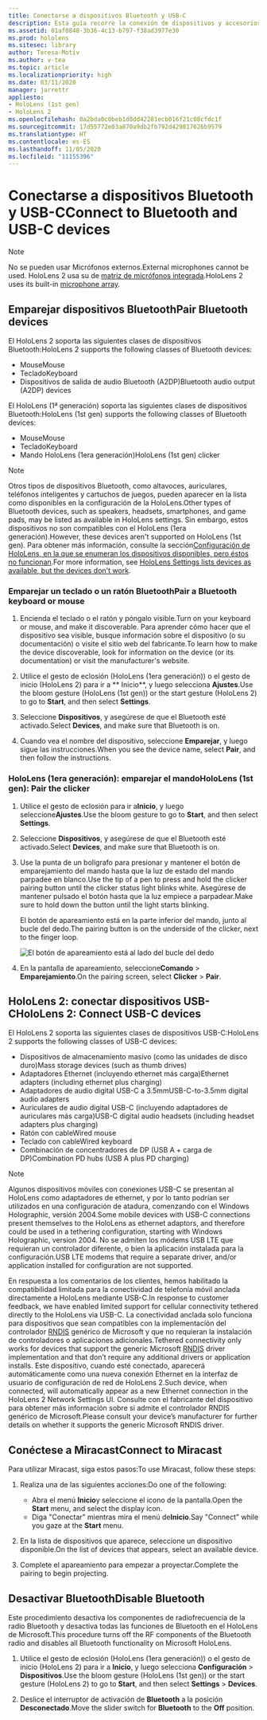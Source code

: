 ```yaml
---
title: Conectarse a dispositivos Bluetooth y USB-C
description: Esta guía recorre la conexión de dispositivos y accesorios Bluetooth y USB-C.
ms.assetid: 01af0848-3b36-4c13-b797-f38ad3977e30
ms.prod: hololens
ms.sitesec: library
author: Teresa-Motiv
ms.author: v-tea
ms.topic: article
ms.localizationpriority: high
ms.date: 03/11/2020
manager: jarrettr
appliesto:
- HoloLens (1st gen)
- HoloLens 2
ms.openlocfilehash: 0a2bda0c0beb1d8dd42281ecb016f21c08cfdc1f
ms.sourcegitcommit: 17d55772e03a870a9db2fb792d429817626b9579
ms.translationtype: HT
ms.contentlocale: es-ES
ms.lasthandoff: 11/05/2020
ms.locfileid: "11155396"
---
```

# <span data-ttu-id="152eb-103">Conectarse a dispositivos Bluetooth y USB-C</span><span class="sxs-lookup"><span data-stu-id="152eb-103">Connect to Bluetooth and USB-C devices</span></span>

> [!NOTE]
> <span data-ttu-id="152eb-104">No se pueden usar Micrófonos externos.</span><span class="sxs-lookup"><span data-stu-id="152eb-104">External microphones cannot be used.</span></span> <span data-ttu-id="152eb-105">HoloLens 2 usa su de [matriz de micrófonos integrada](hololens2-hardware.md#audio-and-speech).</span><span class="sxs-lookup"><span data-stu-id="152eb-105">HoloLens 2 uses its built-in [microphone array](hololens2-hardware.md#audio-and-speech).</span></span>

## <span data-ttu-id="152eb-106">Emparejar dispositivos Bluetooth</span><span class="sxs-lookup"><span data-stu-id="152eb-106">Pair Bluetooth devices</span></span>

<span data-ttu-id="152eb-107">El HoloLens 2 soporta las siguientes clases de dispositivos Bluetooth:</span><span class="sxs-lookup"><span data-stu-id="152eb-107">HoloLens 2 supports the following classes of Bluetooth devices:</span></span>

- <span data-ttu-id="152eb-108">Mouse</span><span class="sxs-lookup"><span data-stu-id="152eb-108">Mouse</span></span>
- <span data-ttu-id="152eb-109">Teclado</span><span class="sxs-lookup"><span data-stu-id="152eb-109">Keyboard</span></span>
- <span data-ttu-id="152eb-110">Dispositivos de salida de audio Bluetooth (A2DP)</span><span class="sxs-lookup"><span data-stu-id="152eb-110">Bluetooth audio output (A2DP) devices</span></span>

<span data-ttu-id="152eb-111">El HoloLens (1ª generación) soporta las siguientes clases de dispositivos Bluetooth:</span><span class="sxs-lookup"><span data-stu-id="152eb-111">HoloLens (1st gen) supports the following classes of Bluetooth devices:</span></span>

- <span data-ttu-id="152eb-112">Mouse</span><span class="sxs-lookup"><span data-stu-id="152eb-112">Mouse</span></span>
- <span data-ttu-id="152eb-113">Teclado</span><span class="sxs-lookup"><span data-stu-id="152eb-113">Keyboard</span></span>
- <span data-ttu-id="152eb-114">Mando HoloLens (1era generación)</span><span class="sxs-lookup"><span data-stu-id="152eb-114">HoloLens (1st gen) clicker</span></span>

> [!NOTE]
> <span data-ttu-id="152eb-115">Otros tipos de dispositivos Bluetooth, como altavoces, auriculares, teléfonos inteligentes y cartuchos de juegos, pueden aparecer en la lista como disponibles en la configuración de la HoloLens.</span><span class="sxs-lookup"><span data-stu-id="152eb-115">Other types of Bluetooth devices, such as speakers, headsets, smartphones, and game pads, may be listed as available in HoloLens settings.</span></span> <span data-ttu-id="152eb-116">Sin embargo, estos dispositivos no son compatibles con el HoloLens (1era generación).</span><span class="sxs-lookup"><span data-stu-id="152eb-116">However, these devices aren't supported on HoloLens (1st gen).</span></span> <span data-ttu-id="152eb-117">Para obtener más información, consulte la sección[Configuración de HoloLens, en la que se enumeran los dispositivos disponibles, pero éstos no funcionan](hololens-FAQ.md#hololens-settings-lists-devices-as-available-but-the-devices-dont-work).</span><span class="sxs-lookup"><span data-stu-id="152eb-117">For more information, see [HoloLens Settings lists devices as available, but the devices don't work](hololens-FAQ.md#hololens-settings-lists-devices-as-available-but-the-devices-dont-work).</span></span>

### <span data-ttu-id="152eb-118">Emparejar un teclado o un ratón Bluetooth</span><span class="sxs-lookup"><span data-stu-id="152eb-118">Pair a Bluetooth keyboard or mouse</span></span>

1. <span data-ttu-id="152eb-119">Encienda el teclado o el ratón y póngalo visible.</span><span class="sxs-lookup"><span data-stu-id="152eb-119">Turn on your keyboard or mouse, and make it discoverable.</span></span> <span data-ttu-id="152eb-120">Para aprender cómo hacer que el dispositivo sea visible, busque información sobre el dispositivo (o su documentación) o visite el sitio web del fabricante.</span><span class="sxs-lookup"><span data-stu-id="152eb-120">To learn how to make the device discoverable, look for information on the device (or its documentation) or visit the manufacturer's website.</span></span>

1. <span data-ttu-id="152eb-121">Utilice el gesto de eclosión (HoloLens (1era generación)) o el gesto de inicio (HoloLens 2) para ir a \*\* Inicio\*\*, y luego selecciona **Ajustes**.</span><span class="sxs-lookup"><span data-stu-id="152eb-121">Use the bloom gesture (HoloLens (1st gen)) or the start gesture (HoloLens 2) to go to **Start**, and then select **Settings**.</span></span>

1. <span data-ttu-id="152eb-122">Seleccione **Dispositivos**, y asegúrese de que el Bluetooth esté activado.</span><span class="sxs-lookup"><span data-stu-id="152eb-122">Select **Devices**, and make sure that Bluetooth is on.</span></span>  

1. <span data-ttu-id="152eb-123">Cuando vea el nombre del dispositivo, seleccione **Emparejar**, y luego sigue las instrucciones.</span><span class="sxs-lookup"><span data-stu-id="152eb-123">When you see the device name, select **Pair**, and then follow the instructions.</span></span>

### <span data-ttu-id="152eb-124">HoloLens (1era generación): emparejar el mando</span><span class="sxs-lookup"><span data-stu-id="152eb-124">HoloLens (1st gen): Pair the clicker</span></span>

1. <span data-ttu-id="152eb-125">Utilice el gesto de eclosión para ir a**Inicio**, y luego seleccione**Ajustes**.</span><span class="sxs-lookup"><span data-stu-id="152eb-125">Use the bloom gesture to go to **Start**, and then select **Settings**.</span></span>

1. <span data-ttu-id="152eb-126">Seleccione **Dispositivos**, y asegúrese de que el Bluetooth esté activado.</span><span class="sxs-lookup"><span data-stu-id="152eb-126">Select **Devices**, and make sure that Bluetooth is on.</span></span>

1. <span data-ttu-id="152eb-127">Use la punta de un bolígrafo para presionar y mantener el botón de emparejamiento del mando hasta que la luz de estado del mando parpadee en blanco.</span><span class="sxs-lookup"><span data-stu-id="152eb-127">Use the tip of a pen to press and hold the clicker pairing button until the clicker status light blinks white.</span></span> <span data-ttu-id="152eb-128">Asegúrese de mantener pulsado el botón hasta que la luz empiece a parpadear.</span><span class="sxs-lookup"><span data-stu-id="152eb-128">Make sure to hold down the button until the light starts blinking.</span></span>  

   <span data-ttu-id="152eb-129">El botón de apareamiento está en la parte inferior del mando, junto al bucle del dedo.</span><span class="sxs-lookup"><span data-stu-id="152eb-129">The pairing button is on the underside of the clicker, next to the finger loop.</span></span>
   
   ![El botón de apareamiento está al lado del bucle del dedo](images/use-hololens-clicker-1.png)
   
1. <span data-ttu-id="152eb-131">En la pantalla de apareamiento, seleccione**Comando** > **Emparejamiento**.</span><span class="sxs-lookup"><span data-stu-id="152eb-131">On the pairing screen, select **Clicker** > **Pair**.</span></span>

## <span data-ttu-id="152eb-132">HoloLens 2: conectar dispositivos USB-C</span><span class="sxs-lookup"><span data-stu-id="152eb-132">HoloLens 2: Connect USB-C devices</span></span>

<span data-ttu-id="152eb-133">El HoloLens 2 soporta las siguientes clases de dispositivos USB-C:</span><span class="sxs-lookup"><span data-stu-id="152eb-133">HoloLens 2 supports the following classes of USB-C devices:</span></span>

- <span data-ttu-id="152eb-134">Dispositivos de almacenamiento masivo (como las unidades de disco duro)</span><span class="sxs-lookup"><span data-stu-id="152eb-134">Mass storage devices (such as thumb drives)</span></span>
- <span data-ttu-id="152eb-135">Adaptadores Ethernet (incluyendo ethernet más carga)</span><span class="sxs-lookup"><span data-stu-id="152eb-135">Ethernet adapters (including ethernet plus charging)</span></span>
- <span data-ttu-id="152eb-136">Adaptadores de audio digital USB-C a 3.5mm</span><span class="sxs-lookup"><span data-stu-id="152eb-136">USB-C-to-3.5mm digital audio adapters</span></span>
- <span data-ttu-id="152eb-137">Auriculares de audio digital USB-C (incluyendo adaptadores de auriculares más carga)</span><span class="sxs-lookup"><span data-stu-id="152eb-137">USB-C digital audio headsets (including headset adapters plus charging)</span></span>
- <span data-ttu-id="152eb-138">Ratón con cable</span><span class="sxs-lookup"><span data-stu-id="152eb-138">Wired mouse</span></span>
- <span data-ttu-id="152eb-139">Teclado con cable</span><span class="sxs-lookup"><span data-stu-id="152eb-139">Wired keyboard</span></span>
- <span data-ttu-id="152eb-140">Combinación de concentradores de DP (USB A + carga de DP)</span><span class="sxs-lookup"><span data-stu-id="152eb-140">Combination PD hubs (USB A plus PD charging)</span></span>

> [!NOTE]
> <span data-ttu-id="152eb-141">Algunos dispositivos móviles con conexiones USB-C se presentan al HoloLens como adaptadores de ethernet, y por lo tanto podrían ser utilizados en una configuración de atadura, comenzando con el Windows Holographic, versión 2004.</span><span class="sxs-lookup"><span data-stu-id="152eb-141">Some mobile devices with USB-C connections present themselves to the HoloLens as ethernet adaptors, and therefore could be used in a tethering configuration, starting with Windows Holographic, version 2004.</span></span> <span data-ttu-id="152eb-142">No se admiten los módems USB LTE que requieran un controlador diferente, o bien la aplicación instalada para la configuración.</span><span class="sxs-lookup"><span data-stu-id="152eb-142">USB LTE modems that require a separate driver, and/or application installed for configuration are not supported.</span></span>

<span data-ttu-id="152eb-143">En respuesta a los comentarios de los clientes, hemos habilitado la compatibilidad limitada para la conectividad de telefonía móvil anclada directamente a HoloLens mediante USB-C.</span><span class="sxs-lookup"><span data-stu-id="152eb-143">In response to customer feedback, we have enabled limited support for cellular connectivity tethered directly to the HoloLens via USB-C.</span></span>  <span data-ttu-id="152eb-144">La conectividad anclada solo funciona para dispositivos que sean compatibles con la implementación del controlador [RNDIS](https://docs.microsoft.com/windows-hardware/drivers/network/overview-of-remote-ndis--rndis-) genérico de Microsoft y que no requieran la instalación de controladores o aplicaciones adicionales.</span><span class="sxs-lookup"><span data-stu-id="152eb-144">Tethered connectivity only works for devices that support the generic Microsoft [RNDIS](https://docs.microsoft.com/windows-hardware/drivers/network/overview-of-remote-ndis--rndis-) driver implementation and that don’t require any additional drivers or application installs.</span></span>  <span data-ttu-id="152eb-145">Este dispositivo, cuando esté conectado, aparecerá automáticamente como una nueva conexión Ethernet en la interfaz de usuario de configuración de red de HoloLens 2.</span><span class="sxs-lookup"><span data-stu-id="152eb-145">Such device, when connected, will automatically appear as a new Ethernet connection in the HoloLens 2 Network Settings UI.</span></span> <span data-ttu-id="152eb-146">Consulte con el fabricante del dispositivo para obtener más información sobre si admite el controlador RNDIS genérico de Microsoft.</span><span class="sxs-lookup"><span data-stu-id="152eb-146">Please consult your device’s manufacturer for further details on whether it supports the generic Microsoft RNDIS driver.</span></span>

## <span data-ttu-id="152eb-147">Conéctese a Miracast</span><span class="sxs-lookup"><span data-stu-id="152eb-147">Connect to Miracast</span></span>

<span data-ttu-id="152eb-148">Para utilizar Miracast, siga estos pasos:</span><span class="sxs-lookup"><span data-stu-id="152eb-148">To use Miracast, follow these steps:</span></span>

1. <span data-ttu-id="152eb-149">Realiza una de las siguientes acciones:</span><span class="sxs-lookup"><span data-stu-id="152eb-149">Do one of the following:</span></span>  

   - <span data-ttu-id="152eb-150">Abra el menú **Inicio**y seleccione el icono de la pantalla.</span><span class="sxs-lookup"><span data-stu-id="152eb-150">Open the **Start** menu, and select the display icon.</span></span>
   - <span data-ttu-id="152eb-151">Diga "Conectar" mientras mira el menú de**Inicio**.</span><span class="sxs-lookup"><span data-stu-id="152eb-151">Say "Connect" while you gaze at the **Start** menu.</span></span>  

1. <span data-ttu-id="152eb-152">En la lista de dispositivos que aparece, seleccione un dispositivo disponible.</span><span class="sxs-lookup"><span data-stu-id="152eb-152">On the list of devices that appears, select an available device.</span></span>

1. <span data-ttu-id="152eb-153">Complete el apareamiento para empezar a proyectar.</span><span class="sxs-lookup"><span data-stu-id="152eb-153">Complete the pairing to begin projecting.</span></span>

## <span data-ttu-id="152eb-154">Desactivar Bluetooth</span><span class="sxs-lookup"><span data-stu-id="152eb-154">Disable Bluetooth</span></span>

<span data-ttu-id="152eb-155">Este procedimiento desactiva los componentes de radiofrecuencia de la radio Bluetooth y desactiva todas las funciones de Bluetooth en el HoloLens de Microsoft.</span><span class="sxs-lookup"><span data-stu-id="152eb-155">This procedure turns off the RF components of the Bluetooth radio and disables all Bluetooth functionality on Microsoft HoloLens.</span></span>

1. <span data-ttu-id="152eb-156">Utilice el gesto de eclosión (HoloLens (1era generación)) o el gesto de inicio (HoloLens 2) para ir a **Inicio**, y luego selecciona **Configuración** > **Dispositivos**.</span><span class="sxs-lookup"><span data-stu-id="152eb-156">Use the bloom gesture (HoloLens (1st gen)) or the start gesture (HoloLens 2) to go to **Start**, and then select **Settings** > **Devices**.</span></span>

1. <span data-ttu-id="152eb-157">Deslice el interruptor de activación de **Bluetooth** a la posición **Desconectado**.</span><span class="sxs-lookup"><span data-stu-id="152eb-157">Move the slider switch for **Bluetooth** to the **Off** position.</span></span>
